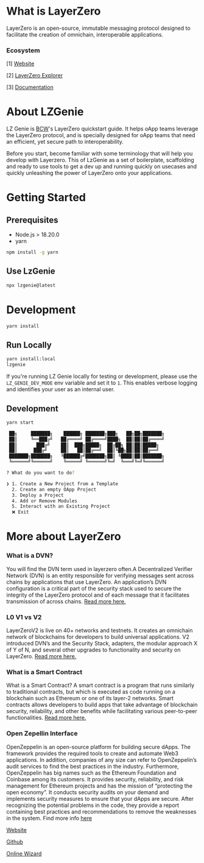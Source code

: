 # What is LayerZero

LayerZero is an open-source, immutable messaging protocol designed to facilitate the creation of omnichain, interoperable applications.

### Ecosystem

[1] <a href="https://layerzero.network/" target="_blank">Website</a>

[2] <a href="https://layerzeroscan.com/" target="_blank">LayerZero Explorer</a>

[3] <a href="https://docs.layerzero.network/v2/" target="_blank">Documentation</a>

# About LZGenie

LZ Genie is <a href="https://www.bcw.group/" target="_blank">BCW</a>'s LayerZero quickstart guide. It helps oApp teams leverage the LayerZero protocol, and is specially designed for oApp teams that need an efficient, yet secure path to interoperability.

Before you start, become familiar with some terminology that will help you develop with Layerzero.
This of LzGenie as a set of boilerplate, scaffolding and ready to use tools to get a dev up and running quickly on usecases and quickly unleashing the power of LayerZero onto your applications.

# Getting Started

## Prerequisites

- Node.js > 18.20.0
- yarn

```bash
npm install -g yarn
```

## Use LzGenie

```bash
npx lzgenie@latest
```

# Development

```bash
yarn install
```

## Run Locally

```bash
yarn install:local
lzgenie
```

If you're running LZ Genie locally for testing or development, please use the `LZ_GENIE_DEV_MODE` env variable and set it to `1`. This enables verbose logging and identifies your user as an internal user.

## Development

```bash
yarn start
```

```bash
 ██╗     ███████╗    ██████╗ ███████╗███╗   ██╗██╗███████╗
 ██║     ╚══███╔╝   ██╔════╝ ██╔════╝████╗  ██║██║██╔════╝
 ██║       ███╔╝    ██║  ███╗█████╗  ██╔██╗ ██║██║█████╗
 ██║      ███╔╝     ██║   ██║██╔══╝  ██║╚██╗██║██║██╔══╝
 ███████╗███████╗   ╚██████╔╝███████╗██║ ╚████║██║███████╗
 ╚══════╝╚══════╝    ╚═════╝ ╚══════╝╚═╝  ╚═══╝╚═╝╚══════╝

? What do you want to do?

❯ 1. Create a New Project from a Template
  2. Create an empty OApp Project
  3. Deploy a Project
  4. Add or Remove Modules
  5. Interact with an Existing Project
  ❌ Exit
```

# More about LayerZero

### What is a DVN?

You will find the DVN term used in layerzero often.A Decentralized Verifier Network (DVN) is an entity responsible for verifying messages sent across chains by applications that use LayerZero. An application’s DVN configuration is a critical part of the security stack used to secure the integrity of the LayerZero protocol and of each message that it facilitates transmission of across chains.
<a href="https://medium.com/layerzero-official/layerzero-v2-explaining-dvns-02e08cce4e80" target="_blank">Read more here.</a>

### L0 V1 vs V2

LayerZeroV2 is live on 40+ networks and testnets. It creates an omnichain network of blockchains for developers to build universal applications. V2 introduced DVN’s and the Security Stack, adapters, the modular approach X of Y of N, and several other upgrades to functionality and security on LayerZero.
<a href="https://medium.com/layerzero-official/introducing-layerzero-v2-076a9b3cb029" target="_blank">Read more here.</a>

### What is a Smart Contract

What is a Smart Contract?
A smart contract is a program that runs similarly to traditional contracts, but which is executed as code running on a blockchain such as Ethereum or one of its layer-2 networks. Smart contracts allows developers to build apps that take advantage of blockchain security, reliability, and other benefits while facilitating various peer-to-peer functionalities.
<a href="https://www.coinbase.com/en-gb/learn/crypto-basics/what-is-a-smart-contract" target="_blank">
Read more here.</a>

### Open Zepellin Interface

OpenZeppelin is an open-source platform for building secure dApps. The framework provides the required tools to create and automate Web3 applications. In addition, companies of any size can refer to OpenZeppelin’s audit services to find the best practices in the industry. Furthermore, OpenZeppelin has big names such as the Ethereum Foundation and Coinbase among its customers. It provides security, reliability, and risk management for Ethereum projects and has the mission of “protecting the open economy”. It conducts security audits on your demand and implements security measures to ensure that your dApps are secure. After recognizing the potential problems in the code, they provide a report containing best practices and recommendations to remove the weaknesses in the system.
Find more info <a href="https://moralis.io/what-is-openzeppelin-the-ultimate-guide/">here</a>

<a href="https://www.openzeppelin.com/" target="_blank">Website</a>

<a href="https://github.com/OpenZeppelin/openzeppelin-contracts" target="_blank">Github</a>

<a href="https://wizard.openzeppelin.com/#erc721" target="_blank">Online Wizard</a>
